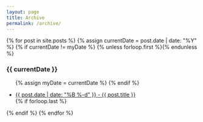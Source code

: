 ```yaml
---
layout: page
title: Archive
permalink: /archive/
---
```


{% for post in site.posts %}
  {% assign currentDate = post.date | date: "%Y" %}
  {% if currentDate != myDate %}
    {% unless forloop.first %}</ul>{% endunless %}
    <h3>{{ currentDate }}</h3>
    <ul>
    {% assign myDate = currentDate %}
  {% endif %}
  <li><a href="{{ post.url }}"><span>{{ post.date | date: "%B %-d" }}</span> - {{ post.title }}</a></li>
  {% if forloop.last %}</ul>{% endif %}
{% endfor %}